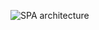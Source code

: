 ![SPA architecture](https://www.google.com/url?sa=i&url=https%3A%2F%2Fwww.scnsoft.com%2Fblog%2Fweb-application-architecture&psig=AOvVaw3Ogvr1VLfGDwdeGqETOnX6&ust=1681478585026000&source=images&cd=vfe&ved=0CBAQjRxqFwoTCOCgh6b6pv4CFQAAAAAdAAAAABA1)